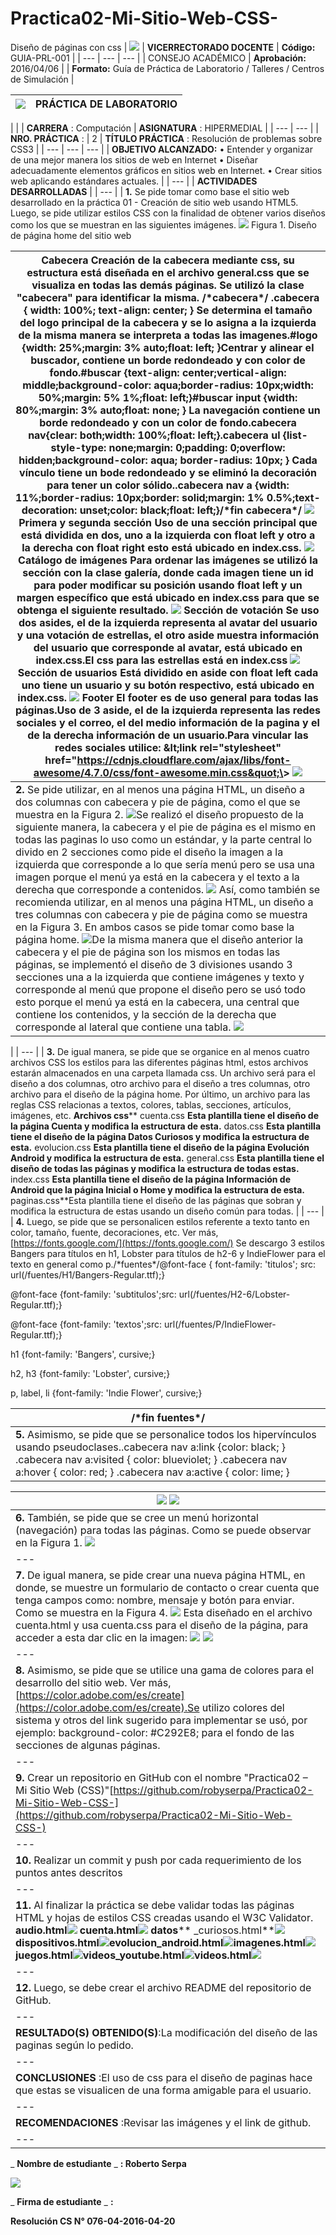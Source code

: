 # Practica02-Mi-Sitio-Web-CSS-
Diseño de páginas con css
| ![](RackMultipart20200423-4-157mbjv_html_f63b2f98374d4bc6.png) | **VICERRECTORADO DOCENTE** | **Código:** GUIA-PRL-001 |
| --- | --- | --- |
| CONSEJO ACADÉMICO | **Aprobación:** 2016/04/06 |
| **Formato:** Guía de Práctica de Laboratorio / Talleres / Centros de Simulación |

| ![](RackMultipart20200423-4-157mbjv_html_b94fd5c8d846e117.png) | **PRÁCTICA DE LABORATORIO** |
| --- | --- |
|
 |
| **CARRERA** : Computación | **ASIGNATURA** : HIPERMEDIAL |
| --- | --- |
| **NRO. PRÁCTICA** : | 2 | **TÍTULO PRÁCTICA** : Resolución de problemas sobre CSS3 |
| --- | --- | --- |
| **OBJETIVO ALCANZADO:** • Entender y organizar de una mejor manera los sitios de web en Internet • Diseñar adecuadamente elementos gráficos en sitios web en Internet. • Crear sitios web aplicando estándares actuales. |
| --- |
| **ACTIVIDADES DESARROLLADAS** |
| --- |
| **1.** Se pide tomar como base el sitio web desarrollado en la práctica 01 - Creación de sitio web usando HTML5. Luego, se pide utilizar estilos CSS con la finalidad de obtener varios diseños como los que se muestran en las siguientes imágenes. ![](RackMultipart20200423-4-157mbjv_html_535a9beed1e981db.png) Figura 1. Diseño de página home del sitio web

**Cabecera** Creación de la cabecera mediante css, su estructura está diseñada en el archivo general.css que se visualiza en todas las demás páginas. Se utilizó la clase &quot;cabecera&quot; para identificar la misma. /\*cabecera\*/ .cabecera { width: 100%; text-align: center; } Se determina el tamaño del logo principal de la cabecera y se lo asigna a la izquierda de la misma manera se interpreta a todas las imagenes.#logo {width: 25%;margin: 3% auto;float: left; }Centrar y alinear el buscador, contiene un borde redondeado y con color de fondo.#buscar {text-align: center;vertical-align: middle;background-color: aqua;border-radius: 10px;width: 50%;margin: 5% 1%;float: left;}#buscar input {width: 80%;margin: 3% auto;float: none; } La navegación contiene un borde redondeado y con un color de fondo.cabecera nav{clear: both;width: 100%;float: left;}.cabecera ul {list-style-type: none;margin: 0;padding: 0;overflow: hidden;background-color: aqua; border-radius: 10px; } Cada vínculo tiene un bode redondeado y se eliminó la decoración para tener un color sólido..cabecera nav a {width: 11%;border-radius: 10px;border: solid;margin: 1% 0.5%;text-decoration: unset;color: black;float: left;}/\*fin cabecera\*/ ![](RackMultipart20200423-4-157mbjv_html_ff5d77e81cbaceff.png) **Primera y segunda sección** Uso de una sección principal que está dividida en dos, uno a la izquierda con float left y otro a la derecha con float right esto está ubicado en index.css. ![](RackMultipart20200423-4-157mbjv_html_e79abe79d10d4f5e.png) **Catálogo de imágenes** Para ordenar las imágenes se utilizó la sección con la clase galería, donde cada imagen tiene un id para poder modificar su posición usando float left y un margen específico que está ubicado en index.css para que se obtenga el siguiente resultado. ![](RackMultipart20200423-4-157mbjv_html_ca3d7c4d850338ac.png) **Sección de votación** Se uso dos asides, el de la izquierda representa al avatar del usuario y una votación de estrellas, el otro aside muestra información del usuario que corresponde al avatar, está ubicado en index.css.El css para las estrellas está en index.css ![](RackMultipart20200423-4-157mbjv_html_673988915331b200.png) **Sección de usuarios** Está dividido en aside con float left cada uno tiene un usuario y su botón respectivo, está ubicado en index.css. ![](RackMultipart20200423-4-157mbjv_html_18add2d97f6f387b.png) **Footer** El footer es de uso general para todas las páginas.Uso de 3 aside, el de la izquierda representa las redes sociales y el correo, el del medio información de la pagina y el de la derecha información de un usuario.Para vincular las redes sociales utilice: \&lt;link rel=&quot;stylesheet&quot; href=&quot;https://cdnjs.cloudflare.com/ajax/libs/font-awesome/4.7.0/css/font-awesome.min.css&quot;\&gt; ![](RackMultipart20200423-4-157mbjv_html_334fb2974c8c66a0.png) |
| --- |
| **2.** Se pide utilizar, en al menos una página HTML, un diseño a dos columnas con cabecera y pie de página, como el que se muestra en la Figura 2. ![](RackMultipart20200423-4-157mbjv_html_9e61b0be7266b9e2.png)Se realizó el diseño propuesto de la siguiente manera, la cabecera y el pie de página es el mismo en todas las paginas lo uso como un estándar, y la parte central lo divido en 2 secciones como pide el diseño la imagen a la izquierda que corresponde a lo que sería menú pero se usa una imagen porque el menú ya está en la cabecera y el texto a la derecha que corresponde a contenidos. ![](RackMultipart20200423-4-157mbjv_html_bca05904fc654e15.png) Así, como también se recomienda utilizar, en al menos una página HTML, un diseño a tres columnas con cabecera y pie de página como se muestra en la Figura 3. En ambos casos se pide tomar como base la página home. ![](RackMultipart20200423-4-157mbjv_html_a2d67bd5ba04165d.png)De la misma manera que el diseño anterior la cabecera y el pie de página son los mismos en todas las páginas, se implementó el diseño de 3 divisiones usando 3 secciones una a la izquierda que contiene imágenes y texto y corresponde al menú que propone el diseño pero se usó todo esto porque el menú ya está en la cabecera, una central que contiene los contenidos, y la sección de la derecha que corresponde al lateral que contiene una tabla. ![](RackMultipart20200423-4-157mbjv_html_b9f899c28c22b977.png)
 |
| --- |
| **3.** De igual manera, se pide que se organice en al menos cuatro archivos CSS los estilos para las diferentes páginas html, estos archivos estarán almacenados en una carpeta llamada css. Un archivo será para el diseño a dos columnas, otro archivo para el diseño a tres columnas, otro archivo para el diseño de la página home. Por último, un archivo para las reglas CSS relacionas a textos, colores, tablas, secciones, artículos, imágenes, etc. **Archivos css**** cuenta.css **Esta plantilla tiene el diseño de la página Cuenta y modifica la estructura de esta.** datos.css **Esta plantilla tiene el diseño de la página Datos Curiosos y modifica la estructura de esta.** evolucion.css **Esta plantilla tiene el diseño de la página Evolución Android y modifica la estructura de esta.** general.css **Esta plantilla tiene el diseño de todas las páginas y modifica la estructura de todas estas.** index.css **Esta plantilla tiene el diseño de la página Información de Android que la página Inicial o Home y modifica la estructura de esta.** paginas.css**Esta plantilla tiene el diseño de las páginas que sobran y modifica la estructura de estas usando un diseño común para todas. |
| --- |
| **4.** Luego, se pide que se personalicen estilos referente a texto tanto en color, tamaño, fuente, decoraciones, etc. Ver más, [https://fonts.google.com/](https://fonts.google.com/) Se descargo 3 estilos Bangers para títulos en h1, Lobster para títulos de h2-6 y IndieFlower para el texto en general como p./\*fuentes\*/@font-face { font-family: &#39;titulos&#39;; src: url(/fuentes/H1/Bangers-Regular.ttf);}

@font-face {font-family: &#39;subtitulos&#39;;src: url(/fuentes/H2-6/Lobster-Regular.ttf);}

@font-face {font-family: &#39;textos&#39;;src: url(/fuentes/P/IndieFlower-Regular.ttf);}

h1 {font-family: &#39;Bangers&#39;, cursive;}

h2, h3 {font-family: &#39;Lobster&#39;, cursive;}

p, label, li {font-family: &#39;Indie Flower&#39;, cursive;}

/\*fin fuentes\*/ |
| --- |
| **5.** Asimismo, se pide que se personalice todos los hipervínculos usando pseudoclases..cabecera nav a:link {color: black; } .cabecera nav a:visited { color: blueviolet; } .cabecera nav a:hover { color: red; } .cabecera nav a:active { color: lime; }

 ![](RackMultipart20200423-4-157mbjv_html_fcc9cf1d05c5b3ed.png) ![](RackMultipart20200423-4-157mbjv_html_e3c6e0ddca9865a6.png) |
| --- |
| **6.** También, se pide que se cree un menú horizontal (navegación) para todas las páginas. Como se puede observar en la Figura 1. ![](RackMultipart20200423-4-157mbjv_html_572e7a1788db103b.png) |
| --- |
| **7.** De igual manera, se pide crear una nueva página HTML, en donde, se muestre un formulario de contacto o crear cuenta que tenga campos como: nombre, mensaje y botón para enviar. Como se muestra en la Figura 4. ![](RackMultipart20200423-4-157mbjv_html_b6dcf3a0edec5866.png) Esta diseñado en el archivo cuenta.html y usa cuenta.css para el diseño de la página, para acceder a esta dar clic en la imagen: ![](RackMultipart20200423-4-157mbjv_html_95ce80532952247e.png) ![](RackMultipart20200423-4-157mbjv_html_95ce80532952247e.png) |
| --- |
| **8.** Asimismo, se pide que se utilice una gama de colores para el desarrollo del sitio web. Ver más, [https://color.adobe.com/es/create](https://color.adobe.com/es/create).Se utilizo colores del sistema y otros del link sugerido para implementar se usó, por ejemplo: background-color: #C292E8; para el fondo de las secciones de algunas páginas. |
| --- |
| **9.** Crear un repositorio en GitHub con el nombre &quot;Practica02 – Mi Sitio Web (CSS)&quot;[https://github.com/robyserpa/Practica02-Mi-Sitio-Web-CSS-](https://github.com/robyserpa/Practica02-Mi-Sitio-Web-CSS-) |
| --- |
| **10.** Realizar un commit y push por cada requerimiento de los puntos antes descritos |
| --- |
| **11.** Al finalizar la práctica se debe validar todas las páginas HTML y hojas de estilos CSS creadas usando el W3C Validator. **audio.html**![](RackMultipart20200423-4-157mbjv_html_79b8481868380704.png) **cuenta.html**![](RackMultipart20200423-4-157mbjv_html_79b8481868380704.png) **datos**** \_curiosos.html**![](RackMultipart20200423-4-157mbjv_html_79b8481868380704.png)**dispositivos.html**![](RackMultipart20200423-4-157mbjv_html_79b8481868380704.png)**evolucion\_android.html**![](RackMultipart20200423-4-157mbjv_html_79b8481868380704.png)**imagenes.html**![](RackMultipart20200423-4-157mbjv_html_79b8481868380704.png)**juegos.html**![](RackMultipart20200423-4-157mbjv_html_79b8481868380704.png)**videos\_youtube.html**![](RackMultipart20200423-4-157mbjv_html_79b8481868380704.png)**videos.html**![](RackMultipart20200423-4-157mbjv_html_79b8481868380704.png) |
| --- |
| **12.** Luego, se debe crear el archivo README del repositorio de GitHub. |
| --- |
| **RESULTADO(S) OBTENIDO(S)**:La modificación del diseño de las paginas según lo pedido. |
| --- |
| **CONCLUSIONES** :El uso de css para el diseño de paginas hace que estas se visualicen de una forma amigable para el usuario. |
| --- |
| **RECOMENDACIONES** :Revisar las imágenes y el link de github. |
| --- |

_ **Nombre de estudiante** _ **: Roberto Serpa**

![](RackMultipart20200423-4-157mbjv_html_5520b8a61bd3af6b.png)

_ **Firma de estudiante** _ **:**

**Resolución CS N° 076-04-2016-04-20**
